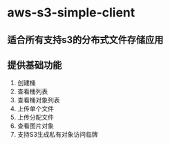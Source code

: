 # aws-s3-simple-client
## 适合所有支持s3的分布式文件存储应用

## 提供基础功能
1. 创建桶
2. 查看桶列表
3. 查看桶对象列表
4. 上传单个文件
5. 上传分配文件
6. 查看图片对象
7. 支持S3生成私有对象访问临牌